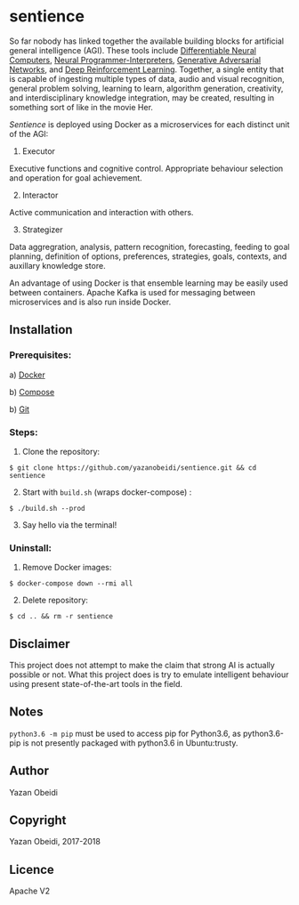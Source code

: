 sentience
=========

So far nobody has linked together the available building blocks for artificial general intelligence (AGI). These tools include [Differentiable Neural Computers](http://web.stanford.edu/class/psych209/Readings/GravesWayne16DNC.pdf), [Neural Programmer-Interpreters](https://arxiv.org/pdf/1511.06279.pdf), [Generative Adversarial Networks](https://arxiv.org/pdf/1710.07035.pdf), and [Deep Reinforcement Learning](https://www.cs.toronto.edu/~vmnih/docs/dqn.pdf). Together, a single entity that is capable of ingesting multiple types of data, audio and visual recognition, general problem solving, learning to learn, algorithm generation, creativity, and interdisciplinary knowledge integration, may be created, resulting in something sort of like in the movie Her.

_Sentience_ is deployed using Docker as a microservices for each distinct unit of the AGI:

1. Executor  

Executive functions and cognitive control. Appropriate behaviour selection and operation for goal achievement.  

2. Interactor  

Active communication and interaction with others.

3. Strategizer  

Data aggregration, analysis, pattern recognition, forecasting, feeding to goal planning, definition of options, preferences, strategies, goals, contexts, and auxillary knowledge store.  

An advantage of using Docker is that ensemble learning may be easily used between containers. Apache Kafka is used for messaging between microservices and is also run inside Docker.

## Installation

### Prerequisites:

a) [Docker](https://www.docker.com/get-docker#h_installation)  

b) [Compose](https://docs.docker.com/compose/install/)  

b) [Git](https://git-scm.com/downloads)  

### Steps:

1. Clone the repository:  

`$ git clone https://github.com/yazanobeidi/sentience.git && cd sentience`

2. Start with `build.sh` (wraps docker-compose) :

`$ ./build.sh --prod`

3. Say hello via the terminal!

### Uninstall:

1. Remove Docker images: 

`$ docker-compose down --rmi all`

2. Delete repository:

`$ cd .. && rm -r sentience`

## Disclaimer

This project does not attempt to make the claim that strong AI is actually possible or not. What this project does is try to emulate intelligent behaviour using present state-of-the-art tools in the field. 

## Notes

`python3.6 -m pip` must be used to access pip for Python3.6, as python3.6-pip is not presently packaged with python3.6 in Ubuntu:trusty.

## Author

Yazan Obeidi

## Copyright

Yazan Obeidi, 2017-2018

## Licence

Apache V2

